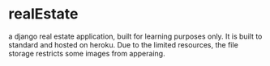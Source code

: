 # realEstate
a django real estate application, built for learning purposes only.  It is built to standard and hosted on heroku. Due to the limited resources, the file storage restricts some images from apperaing. 
